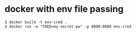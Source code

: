 # docker with env file passing

```shell
$ docker build -t env-cred .
$ docker run -e "CRED=my-secret-pw" -p 8080:8080 env-cred
```
